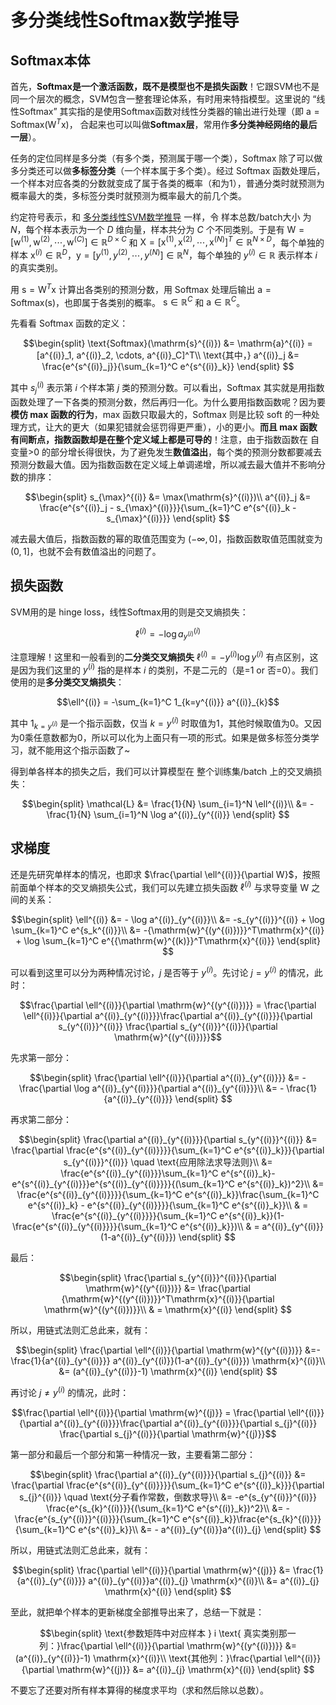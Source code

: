 # 多分类线性Softmax数学推导

## Softmax本体
首先，**Softmax是一个激活函数，既不是模型也不是损失函数**！它跟SVM也不是同一个层次的概念，SVM包含一整套理论体系，有时用来特指模型。这里说的 “线性Softmax” 其实指的是使用Softmax函数对线性分类器的输出进行处理（即 $\mathrm{a} = \text{Softmax}(\mathrm{W}^T\mathrm{x})$， 合起来也可以叫做**Softmax层**，常用作**多分类神经网络的最后一层**）。

任务的定位同样是多分类（有多个类，预测属于哪一个类），Softmax 除了可以做多分类还可以做**多标签分类**（一个样本属于多个类）。经过 Softmax 函数处理后，一个样本对应各类的分数就变成了属于各类的概率（和为1），普通分类时就预测为概率最大的类，多标签分类时就预测为概率最大的前几个类。

约定符号表示，和 [多分类线性SVM数学推导](https://github.com/familyld/cs231n/blob/master/assignment/assignment1/%E5%A4%9A%E5%88%86%E7%B1%BB%E7%BA%BF%E6%80%A7SVM%E6%95%B0%E5%AD%A6%E6%8E%A8%E5%AF%BC.md) 一样，令 样本总数/batch大小 为 $N$，每个样本表示为一个 $D$ 维向量，样本共分为 $C$ 个不同类别。于是有 $\mathrm{W}=[\mathrm{w}^{(1)}, \mathrm{w}^{(2)}, \cdots, \mathrm{w}^{(C)}] \in \mathbb{R}^{D \times C}$ 和 $\mathrm{X}=[\mathrm{x}^{(1)}, \mathrm{x}^{(2)}, \cdots, \mathrm{x}^{(N)}]^T \in \mathbb{R}^{N \times D}$，每个单独的样本 $\mathrm{x}^{(i)} \in \mathbb{R}^{D}$，$\mathrm{y}=[y^{(1)}, y^{(2)}, \cdots, y^{(N)}] \in \mathbb{R}^N$，每个单独的 $y^{(i)} \in \mathbb{R}$ 表示样本 $i$ 的真实类别。

用 $\mathrm{s} = \mathrm{W}^T\mathrm{x}$ 计算出各类别的预测分数，用 Softmax 处理后输出 $\mathrm{a} = \text{Softmax}(\mathrm{s})$，也即属于各类别的概率。 $\mathrm{s} \in \mathbb{R}^{C}$ 和 $\mathrm{a} \in \mathbb{R}^{C}$。

先看看 Softmax 函数的定义：

$$\begin{split}
\text{Softmax}(\mathrm{s}^{(i)}) &= \mathrm{a}^{(i)} = [a^{(i)}_1, a^{(i)}_2, \cdots, a^{(i)}_C]^T\\
\text{其中，} a^{(i)}_j &= \frac{e^{s^{(i)}_j}}{\sum_{k=1}^C e^{s^{(i)}_k}}
\end{split}
$$

其中 $s^{(i)}_j$ 表示第 $i$ 个样本第 $j$ 类的预测分数。可以看出，Softmax 其实就是用指数函数处理了一下各类的预测分数，然后再归一化。为什么要用指数函数呢？因为要**模仿 max 函数的行为**，max 函数只取最大的，Softmax 则是比较 soft 的一种处理方式，让大的更大（如果犯错就会惩罚得更严重），小的更小。**而且 max 函数有间断点，指数函数却是在整个定义域上都是可导的**！注意，由于指数函数在 自变量>0 的部分增长得很快，为了避免发生**数值溢出**，每个类的预测分数都要减去预测分数最大值。因为指数函数在定义域上单调递增，所以减去最大值并不影响分数的排序：

$$\begin{split}
s_{\max}^{(i)} &= \max(\mathrm{s}^{(i)})\\
a^{(i)}_j &= \frac{e^{s^{(i)}_j - s_{\max}^{(i)}}}{\sum_{k=1}^C e^{s^{(i)}_k - s_{\max}^{(i)}}}
\end{split}
$$

减去最大值后，指数函数的幂的取值范围变为 $(-\infty, 0]$，指数函数取值范围就变为 $(0, 1]$，也就不会有数值溢出的问题了。

## 损失函数
SVM用的是 hinge loss，线性Softmax用的则是交叉熵损失：

$$\ell^{(i)} = - \log a^{(i)}_{y^{(i)}}$$

注意理解！这里和一般看到的**二分类交叉熵损失** $\ell^{(i)} = - y^{(i)}\log y^{(i)}$ 有点区别，这是因为我们这里的 $y^{(i)}$ 指的是样本 $i$ 的类别，不是二元的（是=1 or 否=0）。我们使用的是**多分类交叉熵损失**：

$$\ell^{(i)} = -\sum_{k=1}^C 1_{k=y^{(i)}} a^{(i)}_{k}$$

其中 $1_{k=y^{(i)}}$ 是一个指示函数，仅当 $k=y^{(i)}$ 时取值为1，其他时候取值为0。又因为0乘任意数都为0，所以可以化为上面只有一项的形式。如果是做多标签分类学习，就不能用这个指示函数了~

得到单各样本的损失之后，我们可以计算模型在 整个训练集/batch 上的交叉熵损失：

$$\begin{split}
\mathcal{L} &= \frac{1}{N} \sum_{i=1}^N \ell^{(i)}\\ 
&= - \frac{1}{N} \sum_{i=1}^N \log a^{(i)}_{y^{(i)}}
\end{split}
$$

## 求梯度
还是先研究单样本的情况，也即求 $\frac{\partial \ell^{(i)}}{\partial W}$，按照前面单个样本的交叉熵损失公式，我们可以先建立损失函数 $\ell^{(i)}$ 与求导变量 $\mathrm{W}$ 之间的关系：

$$\begin{split}
\ell^{(i)} &= - \log a^{(i)}_{y^{(i)}}\\
&= -s_{y^{(i)}}^{(i)} + \log \sum_{k=1}^C e^{s_k^{(i)}}\\
&= -{\mathrm{w}^{(y^{(i)})}}^T\mathrm{x}^{(i)} + \log \sum_{k=1}^C e^{{\mathrm{w}^{(k)}}^T\mathrm{x}^{(i)}}
\end{split}
$$

可以看到这里可以分为两种情况讨论，$j$ 是否等于 $y^{(i)}$。先讨论 $j=y^{(i)}$ 的情况，此时：

$$\frac{\partial \ell^{(i)}}{\partial \mathrm{w}^{(y^{(i)})}} = \frac{\partial \ell^{(i)}}{\partial a^{(i)}_{y^{(i)}}}\frac{\partial a^{(i)}_{y^{(i)}}}{\partial s_{y^{(i)}}^{(i)}} \frac{\partial  s_{y^{(i)}}^{(i)}}{\partial \mathrm{w}^{(y^{(i)})}}$$

先求第一部分：

$$\begin{split}
\frac{\partial \ell^{(i)}}{\partial a^{(i)}_{y^{(i)}}} &= -\frac{\partial \log a^{(i)}_{y^{(i)}}}{\partial a^{(i)}_{y^{(i)}}}\\
&= - \frac{1}{a^{(i)}_{y^{(i)}}}
\end{split}
$$

再求第二部分：

$$\begin{split}
\frac{\partial a^{(i)}_{y^{(i)}}}{\partial s_{y^{(i)}}^{(i)}} &= \frac{\partial \frac{e^{s^{(i)}_{y^{(i)}}}}{\sum_{k=1}^C e^{s^{(i)}_k}}}{\partial s_{y^{(i)}}^{(i)}} \quad \text{应用除法求导法则}\\
&= \frac{e^{s^{(i)}_{y^{(i)}}}\sum_{k=1}^C e^{s^{(i)}_k}-e^{s^{(i)}_{y^{(i)}}}e^{s^{(i)}_{y^{(i)}}}}{(\sum_{k=1}^C e^{s^{(i)}_k})^2}\\
&= \frac{e^{s^{(i)}_{y^{(i)}}}}{\sum_{k=1}^C e^{s^{(i)}_k}}\frac{\sum_{k=1}^C e^{s^{(i)}_k} - e^{s^{(i)}_{y^{(i)}}}}{\sum_{k=1}^C e^{s^{(i)}_k}}\\
& = \frac{e^{s^{(i)}_{y^{(i)}}}}{\sum_{k=1}^C e^{s^{(i)}_k}}(1-\frac{e^{s^{(i)}_{y^{(i)}}}}{\sum_{k=1}^C e^{s^{(i)}_k}})\\
& = a^{(i)}_{y^{(i)}}(1-a^{(i)}_{y^{(i)}})
\end{split}
$$

最后：

$$\begin{split}
\frac{\partial s_{y^{(i)}}^{(i)}}{\partial \mathrm{w}^{(y^{(i)})}} &= \frac{\partial {\mathrm{w}^{(y^{(i)})}}^T\mathrm{x}^{(i)}}{\partial \mathrm{w}^{(y^{(i)})}}\\
& = \mathrm{x}^{(i)}
\end{split}
$$

所以，用链式法则汇总此来，就有：

$$\begin{split}
\frac{\partial \ell^{(i)}}{\partial \mathrm{w}^{(y^{(i)})}} &=- \frac{1}{a^{(i)}_{y^{(i)}}} a^{(i)}_{y^{(i)}}(1-a^{(i)}_{y^{(i)}}) \mathrm{x}^{(i)}\\
&= (a^{(i)}_{y^{(i)}}-1) \mathrm{x}^{(i)}
\end{split}
$$

再讨论 $j \neq y^{(i)}$ 的情况，此时：

$$\frac{\partial \ell^{(i)}}{\partial \mathrm{w}^{(j)}} = \frac{\partial \ell^{(i)}}{\partial a^{(i)}_{y^{(i)}}}\frac{\partial a^{(i)}_{y^{(i)}}}{\partial s_{j}^{(i)}} \frac{\partial  s_{j}^{(i)}}{\partial \mathrm{w}^{(j)}}$$

第一部分和最后一个部分和第一种情况一致，主要看第二部分：

$$\begin{split}
\frac{\partial a^{(i)}_{y^{(i)}}}{\partial s_{j}^{(i)}} &= \frac{\partial \frac{e^{s^{(i)}_{y^{(i)}}}}{\sum_{k=1}^C e^{s^{(i)}_k}}}{\partial s_{j}^{(i)}} \quad \text{分子看作常数，倒数求导}\\
&= -e^{s_{y^{(i)}}^{(i)}} \frac{e^{s_{k}^{(i)}}}{(\sum_{k=1}^C e^{s^{(i)}_k})^2}\\
&=  - \frac{e^{s_{y^{(i)}}^{(i)}}}{\sum_{k=1}^C e^{s^{(i)}_k}}\frac{e^{s_{k}^{(i)}}}{\sum_{k=1}^C e^{s^{(i)}_k}}\\
&= - a^{(i)}_{y^{(i)}}a^{(i)}_{j}
\end{split}
$$

所以，用链式法则汇总此来，就有：

$$\begin{split}
\frac{\partial \ell^{(i)}}{\partial \mathrm{w}^{(j)}} &= \frac{1}{a^{(i)}_{y^{(i)}}} a^{(i)}_{y^{(i)}}a^{(i)}_{j} \mathrm{x}^{(i)}\\
&= a^{(i)}_{j} \mathrm{x}^{(i)}
\end{split}
$$

至此，就把单个样本的更新梯度全部推导出来了，总结一下就是：

$$\begin{split}
\text{参数矩阵中对应样本 } i \text{ 真实类别那一列：}\frac{\partial \ell^{(i)}}{\partial \mathrm{w}^{(y^{(i)})}} &= (a^{(i)}_{y^{(i)}}-1) \mathrm{x}^{(i)}\\
\text{其他列：}\frac{\partial \ell^{(i)}}{\partial \mathrm{w}^{(j)}} &= a^{(i)}_{j} \mathrm{x}^{(i)}
\end{split}
$$

不要忘了还要对所有样本算得的梯度求平均（求和然后除以总数）。
